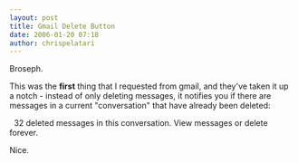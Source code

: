 ```yaml
---
layout: post
title: Gmail Delete Button
date: 2006-01-20 07:18
author: chrispelatari
---
```


<p>Broseph.</p>
<p>This was the <strong>first</strong> thing that I requested from gmail, and 
they've taken it up a notch - instead of only deleting messages, it notifies you 
if there are messages in a current "conversation" that have already been 
deleted:</p>
<p>  32 deleted messages in this conversation. <span class="lk" id="str">View 
messages</span> or <span class="lk" id="dlf">delete forever</span>.</p>
<p>Nice.</p>
